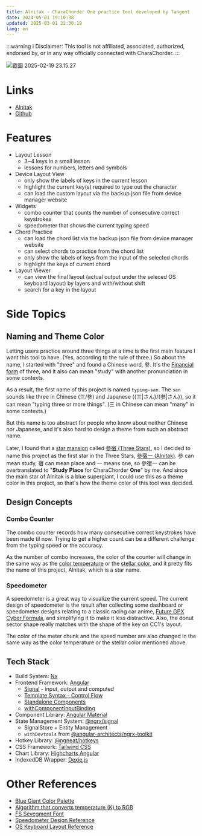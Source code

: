 ```yaml
---
title: Alnitak - CharaChorder One practice tool developed by Tangent
date: 2024-05-01 19:10:38
updated: 2025-03-01 22:30:19
lang: en
---
```

:::warning
:information_source: Disclaimer: This tool is not affiliated, associated, authorized, endorsed by, or in any way officially connected with CharaChorder.
:::

![截圖 2025-02-19 23.15.27](https://hackmd.io/_uploads/HJR3BOX51l.png)


# Links

- [Alnitak](https://andy23512.github.io/alnitak/)
- [Github](https://github.com/andy23512/alnitak)

# Features

- Layout Lesson
  - 3~4 keys in a small lesson
  - lessons for numbers, letters and symbols
- Device Layout View
  - only show the labels of keys in the current lesson
  - highlight the current key(s) required to type out the character
  - can load the custom layout via the backup json file from device manager website
- Widgets
  - combo counter that counts the number of consecutive correct keystrokes
  - speedometer that shows the current typing speed
- Chord Practice
  - can load the chord list via the backup json file from device manager website
  - can select chords to practice from the chord list
  - only show the labels of keys from the input of the selected chords
  - highlight the keys of current chord
- Layout Viewer
  - can view the final layout (actual output under the seleced OS keyboard layout) by layers and with/without shift
  - search for a key in the layout

# Side Topics

## Naming and Theme Color

Letting users practice around three things at a time is the first main feature I want this tool to have. (Yes, according to the rule of three.) So about the name, I started with "three" and found a Chinese word, 參. It's the [Financial form](https://en.wikipedia.org/wiki/Chinese_numerals#Ordinary_numerals) of three, and it also can mean "study" with another pronunciation in some contexts.

As a result, the first name of this project is named `typing-san`. The `san` sounds like three in Chinese (三/參) and Japanese ({三|さん}/{参|さん}), so it can mean "typing three or more things". (三 in Chinese can mean "many" in some contexts.)

But this name is too abstract for people who know about neither Chinese nor Japanese, and it's also hard to design a theme from such an abstract name.

Later, I found that a [star mansion](https://en.wikipedia.org/wiki/Star_(Chinese_constellation)) called [參宿 (Three Stars)](https://en.wikipedia.org/wiki/Three_Stars_(Chinese_constellation)), so I decided to name this project as the first star in the Three Stars, [參宿一 (Alnitak)](https://en.wikipedia.org/wiki/Alnitak). 參 can mean study, 宿 can mean place and 一 means one, so 參宿一 can be overtranslated to "**Study** **Place** for CharaChorder **One**" by me. And since the main star of Alnitak is a blue supergiant, I could use this as a theme color in this project, so that's how the theme color of this tool was decided.

## Design Concepts

### Combo Counter

The combo counter records how many consecutive correct keystrokes have been made til now. Trying to get a higher count can be a different challenge from the typing speed or the accuracy. 

As the number of combo increases, the color of the counter will change in the same way as the [color temperature](https://en.wikipedia.org/wiki/Color_temperature) or the [stellar color](https://en.wikipedia.org/wiki/Stellar_classification), and it pretty fits the name of this project, Alnitak, which is a star name.

### Speedometer

A speedometer is a great way to visualize the current speed. The current design of speedometer is the result after collecting some dashboard or speedometer designs relating to a classic racing car anime, [Future GPX Cyber Formula](https://en.wikipedia.org/wiki/Future_GPX_Cyber_Formula), and simplifying it to make it less distractive. Also, the donut sector shape really matches with the shape of the key on CC1's layout.

The color of the meter chunk and the speed number are also changed in the same way as the color temperature or the stellar color mentioned above.

## Tech Stack

- Build System: [Nx](https://nx.dev/)
- Frontend Framework: [Angular](https://angular.dev/)
  - [Signal](https://angular.dev/guide/signals) - input, output and computed
  - [Template Syntax - Control Flow](https://angular.dev/guide/templates/control-flow) 
  - [Standalone Components](https://angular.dev/guide/components/importing#standalone-components)
  - [withComponentInputBinding](https://angular.dev/guide/routing/routing-with-urlmatcher#configure-your-routes-for-your-application)
- Component Library: [Angular Material](https://material.angular.io/)
- State Management System: [@ngrx/signal](https://ngrx.io/guide/signals/)
  - SignalStore + Entity Management
  - `withDevtools` from [@angular-architects/ngrx-toolkit](https://github.com/angular-architects/ngrx-toolkit)
- Hotkey Library: [@ngneat/hotkeys](https://github.com/ngneat/hotkeys)
- CSS Framework: [Tailwind CSS](https://tailwindcss.com/)
- Chart Library: [Highcharts Angular](https://github.com/highcharts/highcharts-angular)
- IndexedDB Wrapper: [Dexie.js](https://dexie.org/)

# Other References

- [Blue Giant Color Palette](https://www.color-hex.com/color-palette/28907)
- [Algorithm that converts temperature (K) to RGB](https://tannerhelland.com/2012/09/18/convert-temperature-rgb-algorithm-code.html)
- [FS Sevegment Font](https://fontstruct.com/fontstructions/show/2390233/fs-sevegment)
- [Speedometer Design Reference](https://www.youtube.com/watch?v=kyjPWP7NGuk)
- [OS Keyboard Layout Reference](https://kbdlayout.info/)
